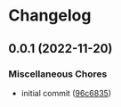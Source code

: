 # Changelog

## 0.0.1 (2022-11-20)


### Miscellaneous Chores

* initial commit ([96c6835](https://github.com/neolitec/kevlar-tabs/commit/96c68350d217636f63d9440f00352214446f2027))
